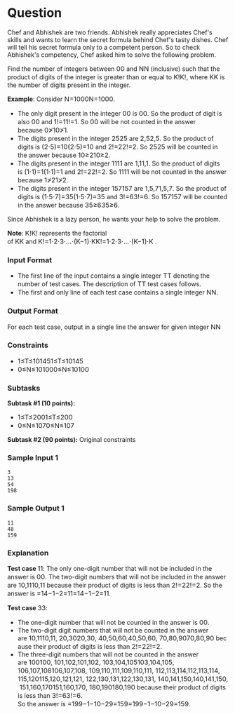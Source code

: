 # Question
<p class=" mathjax-support">Chef and Abhishek are two friends. Abhishek really appreciates Chef's skills and wants to learn the secret formula behind Chef's tasty dishes. Chef will tell his secret formula only to a competent person. So to check Abhishek's competency, Chef asked him to solve the following problem.</p>
<p class=" mathjax-support">Find the number of integers between&nbsp;<span id="MathJax-Element-1-Frame" class="MathJax" style="box-sizing: border-box; display: inline; font-style: normal; font-weight: normal; line-height: normal; font-size: 15px; text-indent: 0px; text-align: left; text-transform: none; letter-spacing: normal; word-spacing: normal; overflow-wrap: normal; white-space: nowrap; float: none; direction: ltr; max-width: none; max-height: none; min-width: 0px; min-height: 0px; border: 0px; padding: 0px; margin: 0px; position: relative;" tabindex="0" role="presentation" data-mathml="&lt;math xmlns=&quot;http://www.w3.org/1998/Math/MathML&quot;&gt;&lt;mn&gt;0&lt;/mn&gt;&lt;/math&gt;"><span id="MathJax-Span-1" class="math"><span id="MathJax-Span-2" class="mrow"><span id="MathJax-Span-3" class="mn">0</span></span></span><span class="MJX_Assistive_MathML" role="presentation">0</span></span>&nbsp;and&nbsp;<span id="MathJax-Element-2-Frame" class="MathJax" style="box-sizing: border-box; display: inline; font-style: normal; font-weight: normal; line-height: normal; font-size: 15px; text-indent: 0px; text-align: left; text-transform: none; letter-spacing: normal; word-spacing: normal; overflow-wrap: normal; white-space: nowrap; float: none; direction: ltr; max-width: none; max-height: none; min-width: 0px; min-height: 0px; border: 0px; padding: 0px; margin: 0px; position: relative;" tabindex="0" role="presentation" data-mathml="&lt;math xmlns=&quot;http://www.w3.org/1998/Math/MathML&quot;&gt;&lt;mi&gt;N&lt;/mi&gt;&lt;/math&gt;"><span id="MathJax-Span-4" class="math"><span id="MathJax-Span-5" class="mrow"><span id="MathJax-Span-6" class="mi">N</span></span></span><span class="MJX_Assistive_MathML" role="presentation">N</span></span>&nbsp;(inclusive) such that the product of digits of the integer is greater than or equal to&nbsp;<span id="MathJax-Element-3-Frame" class="MathJax" style="box-sizing: border-box; display: inline; font-style: normal; font-weight: normal; line-height: normal; font-size: 15px; text-indent: 0px; text-align: left; text-transform: none; letter-spacing: normal; word-spacing: normal; overflow-wrap: normal; white-space: nowrap; float: none; direction: ltr; max-width: none; max-height: none; min-width: 0px; min-height: 0px; border: 0px; padding: 0px; margin: 0px; position: relative;" tabindex="0" role="presentation" data-mathml="&lt;math xmlns=&quot;http://www.w3.org/1998/Math/MathML&quot;&gt;&lt;mi&gt;K&lt;/mi&gt;&lt;mo&gt;!&lt;/mo&gt;&lt;/math&gt;"><span id="MathJax-Span-7" class="math"><span id="MathJax-Span-8" class="mrow"><span id="MathJax-Span-9" class="mi">K</span><span id="MathJax-Span-10" class="mo">!</span></span></span><span class="MJX_Assistive_MathML" role="presentation">K!</span></span>, where&nbsp;<span id="MathJax-Element-4-Frame" class="MathJax" style="box-sizing: border-box; display: inline; font-style: normal; font-weight: normal; line-height: normal; font-size: 15px; text-indent: 0px; text-align: left; text-transform: none; letter-spacing: normal; word-spacing: normal; overflow-wrap: normal; white-space: nowrap; float: none; direction: ltr; max-width: none; max-height: none; min-width: 0px; min-height: 0px; border: 0px; padding: 0px; margin: 0px; position: relative;" tabindex="0" role="presentation" data-mathml="&lt;math xmlns=&quot;http://www.w3.org/1998/Math/MathML&quot;&gt;&lt;mi&gt;K&lt;/mi&gt;&lt;/math&gt;"><span id="MathJax-Span-11" class="math"><span id="MathJax-Span-12" class="mrow"><span id="MathJax-Span-13" class="mi">K</span></span></span><span class="MJX_Assistive_MathML" role="presentation">K</span></span>&nbsp;is the number of digits present in the integer.</p>
<p class=" mathjax-support"><strong class=" mathjax-support">Example</strong>: Consider&nbsp;<span id="MathJax-Element-5-Frame" class="MathJax" style="box-sizing: border-box; display: inline; font-style: normal; font-weight: normal; line-height: normal; font-size: 15px; text-indent: 0px; text-align: left; text-transform: none; letter-spacing: normal; word-spacing: normal; overflow-wrap: normal; white-space: nowrap; float: none; direction: ltr; max-width: none; max-height: none; min-width: 0px; min-height: 0px; border: 0px; padding: 0px; margin: 0px; position: relative;" tabindex="0" role="presentation" data-mathml="&lt;math xmlns=&quot;http://www.w3.org/1998/Math/MathML&quot;&gt;&lt;mi&gt;N&lt;/mi&gt;&lt;mo&gt;=&lt;/mo&gt;&lt;mn&gt;1000&lt;/mn&gt;&lt;/math&gt;"><span id="MathJax-Span-14" class="math"><span id="MathJax-Span-15" class="mrow"><span id="MathJax-Span-16" class="mi">N</span><span id="MathJax-Span-17" class="mo">=</span><span id="MathJax-Span-18" class="mn">1000</span></span></span><span class="MJX_Assistive_MathML" role="presentation">N=1000</span></span>.</p>
<ul class=" mathjax-support">
<li class=" mathjax-support">The only digit present in the integer&nbsp;<span id="MathJax-Element-6-Frame" class="MathJax" style="box-sizing: border-box; display: inline; font-style: normal; font-weight: normal; line-height: normal; font-size: 15px; text-indent: 0px; text-align: left; text-transform: none; letter-spacing: normal; word-spacing: normal; overflow-wrap: normal; white-space: nowrap; float: none; direction: ltr; max-width: none; max-height: none; min-width: 0px; min-height: 0px; border: 0px; padding: 0px; margin: 0px; position: relative;" tabindex="0" role="presentation" data-mathml="&lt;math xmlns=&quot;http://www.w3.org/1998/Math/MathML&quot;&gt;&lt;mn&gt;0&lt;/mn&gt;&lt;/math&gt;"><span id="MathJax-Span-19" class="math"><span id="MathJax-Span-20" class="mrow"><span id="MathJax-Span-21" class="mn">0</span></span></span><span class="MJX_Assistive_MathML" role="presentation">0</span></span>&nbsp;is&nbsp;<span id="MathJax-Element-7-Frame" class="MathJax" style="box-sizing: border-box; display: inline; font-style: normal; font-weight: normal; line-height: normal; font-size: 15px; text-indent: 0px; text-align: left; text-transform: none; letter-spacing: normal; word-spacing: normal; overflow-wrap: normal; white-space: nowrap; float: none; direction: ltr; max-width: none; max-height: none; min-width: 0px; min-height: 0px; border: 0px; padding: 0px; margin: 0px; position: relative;" tabindex="0" role="presentation" data-mathml="&lt;math xmlns=&quot;http://www.w3.org/1998/Math/MathML&quot;&gt;&lt;mn&gt;0&lt;/mn&gt;&lt;/math&gt;"><span id="MathJax-Span-22" class="math"><span id="MathJax-Span-23" class="mrow"><span id="MathJax-Span-24" class="mn">0</span></span></span><span class="MJX_Assistive_MathML" role="presentation">0</span></span>. So the product of digit is also&nbsp;<span id="MathJax-Element-8-Frame" class="MathJax" style="box-sizing: border-box; display: inline; font-style: normal; font-weight: normal; line-height: normal; font-size: 15px; text-indent: 0px; text-align: left; text-transform: none; letter-spacing: normal; word-spacing: normal; overflow-wrap: normal; white-space: nowrap; float: none; direction: ltr; max-width: none; max-height: none; min-width: 0px; min-height: 0px; border: 0px; padding: 0px; margin: 0px; position: relative;" tabindex="0" role="presentation" data-mathml="&lt;math xmlns=&quot;http://www.w3.org/1998/Math/MathML&quot;&gt;&lt;mn&gt;0&lt;/mn&gt;&lt;/math&gt;"><span id="MathJax-Span-25" class="math"><span id="MathJax-Span-26" class="mrow"><span id="MathJax-Span-27" class="mn">0</span></span></span><span class="MJX_Assistive_MathML" role="presentation">0</span></span>&nbsp;and&nbsp;<span id="MathJax-Element-9-Frame" class="MathJax" style="box-sizing: border-box; display: inline; font-style: normal; font-weight: normal; line-height: normal; font-size: 15px; text-indent: 0px; text-align: left; text-transform: none; letter-spacing: normal; word-spacing: normal; overflow-wrap: normal; white-space: nowrap; float: none; direction: ltr; max-width: none; max-height: none; min-width: 0px; min-height: 0px; border: 0px; padding: 0px; margin: 0px; position: relative;" tabindex="0" role="presentation" data-mathml="&lt;math xmlns=&quot;http://www.w3.org/1998/Math/MathML&quot;&gt;&lt;mn&gt;1&lt;/mn&gt;&lt;mo&gt;!&lt;/mo&gt;&lt;mo&gt;=&lt;/mo&gt;&lt;mn&gt;1&lt;/mn&gt;&lt;/math&gt;"><span id="MathJax-Span-28" class="math"><span id="MathJax-Span-29" class="mrow"><span id="MathJax-Span-30" class="mn">1</span><span id="MathJax-Span-31" class="mo">!</span><span id="MathJax-Span-32" class="mo">=</span><span id="MathJax-Span-33" class="mn">1</span></span></span><span class="MJX_Assistive_MathML" role="presentation">1!=1</span></span>. So&nbsp;<span id="MathJax-Element-10-Frame" class="MathJax" style="box-sizing: border-box; display: inline; font-style: normal; font-weight: normal; line-height: normal; font-size: 15px; text-indent: 0px; text-align: left; text-transform: none; letter-spacing: normal; word-spacing: normal; overflow-wrap: normal; white-space: nowrap; float: none; direction: ltr; max-width: none; max-height: none; min-width: 0px; min-height: 0px; border: 0px; padding: 0px; margin: 0px; position: relative;" tabindex="0" role="presentation" data-mathml="&lt;math xmlns=&quot;http://www.w3.org/1998/Math/MathML&quot;&gt;&lt;mn&gt;0&lt;/mn&gt;&lt;/math&gt;"><span id="MathJax-Span-34" class="math"><span id="MathJax-Span-35" class="mrow"><span id="MathJax-Span-36" class="mn">0</span></span></span><span class="MJX_Assistive_MathML" role="presentation">0</span></span>&nbsp;will be not counted in the answer because&nbsp;<span id="MathJax-Element-11-Frame" class="MathJax" style="box-sizing: border-box; display: inline; font-style: normal; font-weight: normal; line-height: normal; font-size: 15px; text-indent: 0px; text-align: left; text-transform: none; letter-spacing: normal; word-spacing: normal; overflow-wrap: normal; white-space: nowrap; float: none; direction: ltr; max-width: none; max-height: none; min-width: 0px; min-height: 0px; border: 0px; padding: 0px; margin: 0px; position: relative;" tabindex="0" role="presentation" data-mathml="&lt;math xmlns=&quot;http://www.w3.org/1998/Math/MathML&quot;&gt;&lt;mn&gt;0&lt;/mn&gt;&lt;mo&gt;&amp;#x226F;&lt;/mo&gt;&lt;mn&gt;1&lt;/mn&gt;&lt;/math&gt;"><span id="MathJax-Span-37" class="math"><span id="MathJax-Span-38" class="mrow"><span id="MathJax-Span-39" class="mn">0</span><span id="MathJax-Span-40" class="mo">≯</span><span id="MathJax-Span-41" class="mn">1</span></span></span><span class="MJX_Assistive_MathML" role="presentation">0≯1</span></span>.</li>
<li class=" mathjax-support">The digits present in the integer&nbsp;<span id="MathJax-Element-12-Frame" class="MathJax" style="box-sizing: border-box; display: inline; font-style: normal; font-weight: normal; line-height: normal; font-size: 15px; text-indent: 0px; text-align: left; text-transform: none; letter-spacing: normal; word-spacing: normal; overflow-wrap: normal; white-space: nowrap; float: none; direction: ltr; max-width: none; max-height: none; min-width: 0px; min-height: 0px; border: 0px; padding: 0px; margin: 0px; position: relative;" tabindex="0" role="presentation" data-mathml="&lt;math xmlns=&quot;http://www.w3.org/1998/Math/MathML&quot;&gt;&lt;mn&gt;25&lt;/mn&gt;&lt;/math&gt;"><span id="MathJax-Span-42" class="math"><span id="MathJax-Span-43" class="mrow"><span id="MathJax-Span-44" class="mn">25</span></span></span><span class="MJX_Assistive_MathML" role="presentation">25</span></span>&nbsp;are&nbsp;<span id="MathJax-Element-13-Frame" class="MathJax" style="box-sizing: border-box; display: inline; font-style: normal; font-weight: normal; line-height: normal; font-size: 15px; text-indent: 0px; text-align: left; text-transform: none; letter-spacing: normal; word-spacing: normal; overflow-wrap: normal; white-space: nowrap; float: none; direction: ltr; max-width: none; max-height: none; min-width: 0px; min-height: 0px; border: 0px; padding: 0px; margin: 0px; position: relative;" tabindex="0" role="presentation" data-mathml="&lt;math xmlns=&quot;http://www.w3.org/1998/Math/MathML&quot;&gt;&lt;mn&gt;2&lt;/mn&gt;&lt;mo&gt;,&lt;/mo&gt;&lt;mn&gt;5&lt;/mn&gt;&lt;/math&gt;"><span id="MathJax-Span-45" class="math"><span id="MathJax-Span-46" class="mrow"><span id="MathJax-Span-47" class="mn">2</span><span id="MathJax-Span-48" class="mo">,</span><span id="MathJax-Span-49" class="mn">5</span></span></span><span class="MJX_Assistive_MathML" role="presentation">2,5</span></span>. So the product of digits is&nbsp;<span id="MathJax-Element-14-Frame" class="MathJax" style="box-sizing: border-box; display: inline; font-style: normal; font-weight: normal; line-height: normal; font-size: 15px; text-indent: 0px; text-align: left; text-transform: none; letter-spacing: normal; word-spacing: normal; overflow-wrap: normal; white-space: nowrap; float: none; direction: ltr; max-width: none; max-height: none; min-width: 0px; min-height: 0px; border: 0px; padding: 0px; margin: 0px; position: relative;" tabindex="0" role="presentation" data-mathml="&lt;math xmlns=&quot;http://www.w3.org/1998/Math/MathML&quot;&gt;&lt;mo stretchy=&quot;false&quot;&gt;(&lt;/mo&gt;&lt;mn&gt;2&lt;/mn&gt;&lt;mo&gt;&amp;#x22C5;&lt;/mo&gt;&lt;mn&gt;5&lt;/mn&gt;&lt;mo stretchy=&quot;false&quot;&gt;)&lt;/mo&gt;&lt;mo&gt;=&lt;/mo&gt;&lt;mn&gt;10&lt;/mn&gt;&lt;/math&gt;"><span id="MathJax-Span-50" class="math"><span id="MathJax-Span-51" class="mrow"><span id="MathJax-Span-52" class="mo">(</span><span id="MathJax-Span-53" class="mn">2</span><span id="MathJax-Span-54" class="mo">&sdot;</span><span id="MathJax-Span-55" class="mn">5</span><span id="MathJax-Span-56" class="mo">)</span><span id="MathJax-Span-57" class="mo">=</span><span id="MathJax-Span-58" class="mn">10</span></span></span><span class="MJX_Assistive_MathML" role="presentation">(2&sdot;5)=10</span></span>&nbsp;and&nbsp;<span id="MathJax-Element-15-Frame" class="MathJax" style="box-sizing: border-box; display: inline; font-style: normal; font-weight: normal; line-height: normal; font-size: 15px; text-indent: 0px; text-align: left; text-transform: none; letter-spacing: normal; word-spacing: normal; overflow-wrap: normal; white-space: nowrap; float: none; direction: ltr; max-width: none; max-height: none; min-width: 0px; min-height: 0px; border: 0px; padding: 0px; margin: 0px; position: relative;" tabindex="0" role="presentation" data-mathml="&lt;math xmlns=&quot;http://www.w3.org/1998/Math/MathML&quot;&gt;&lt;mn&gt;2&lt;/mn&gt;&lt;mo&gt;!&lt;/mo&gt;&lt;mo&gt;=&lt;/mo&gt;&lt;mn&gt;2&lt;/mn&gt;&lt;/math&gt;"><span id="MathJax-Span-59" class="math"><span id="MathJax-Span-60" class="mrow"><span id="MathJax-Span-61" class="mn">2</span><span id="MathJax-Span-62" class="mo">!</span><span id="MathJax-Span-63" class="mo">=</span><span id="MathJax-Span-64" class="mn">2</span></span></span><span class="MJX_Assistive_MathML" role="presentation">2!=2</span></span>. So&nbsp;<span id="MathJax-Element-16-Frame" class="MathJax" style="box-sizing: border-box; display: inline; font-style: normal; font-weight: normal; line-height: normal; font-size: 15px; text-indent: 0px; text-align: left; text-transform: none; letter-spacing: normal; word-spacing: normal; overflow-wrap: normal; white-space: nowrap; float: none; direction: ltr; max-width: none; max-height: none; min-width: 0px; min-height: 0px; border: 0px; padding: 0px; margin: 0px; position: relative;" tabindex="0" role="presentation" data-mathml="&lt;math xmlns=&quot;http://www.w3.org/1998/Math/MathML&quot;&gt;&lt;mn&gt;25&lt;/mn&gt;&lt;/math&gt;"><span id="MathJax-Span-65" class="math"><span id="MathJax-Span-66" class="mrow"><span id="MathJax-Span-67" class="mn">25</span></span></span><span class="MJX_Assistive_MathML" role="presentation">25</span></span>&nbsp;will be counted in the answer because&nbsp;<span id="MathJax-Element-17-Frame" class="MathJax" style="box-sizing: border-box; display: inline; font-style: normal; font-weight: normal; line-height: normal; font-size: 15px; text-indent: 0px; text-align: left; text-transform: none; letter-spacing: normal; word-spacing: normal; overflow-wrap: normal; white-space: nowrap; float: none; direction: ltr; max-width: none; max-height: none; min-width: 0px; min-height: 0px; border: 0px; padding: 0px; margin: 0px; position: relative;" tabindex="0" role="presentation" data-mathml="&lt;math xmlns=&quot;http://www.w3.org/1998/Math/MathML&quot;&gt;&lt;mn&gt;10&lt;/mn&gt;&lt;mo&gt;&amp;#x2265;&lt;/mo&gt;&lt;mn&gt;2&lt;/mn&gt;&lt;/math&gt;"><span id="MathJax-Span-68" class="math"><span id="MathJax-Span-69" class="mrow"><span id="MathJax-Span-70" class="mn">10</span><span id="MathJax-Span-71" class="mo">&ge;</span><span id="MathJax-Span-72" class="mn">2</span></span></span><span class="MJX_Assistive_MathML" role="presentation">10&ge;2</span></span>.</li>
<li class=" mathjax-support">The digits present in the integer&nbsp;<span id="MathJax-Element-18-Frame" class="MathJax" style="box-sizing: border-box; display: inline; font-style: normal; font-weight: normal; line-height: normal; font-size: 15px; text-indent: 0px; text-align: left; text-transform: none; letter-spacing: normal; word-spacing: normal; overflow-wrap: normal; white-space: nowrap; float: none; direction: ltr; max-width: none; max-height: none; min-width: 0px; min-height: 0px; border: 0px; padding: 0px; margin: 0px; position: relative;" tabindex="0" role="presentation" data-mathml="&lt;math xmlns=&quot;http://www.w3.org/1998/Math/MathML&quot;&gt;&lt;mn&gt;11&lt;/mn&gt;&lt;/math&gt;"><span id="MathJax-Span-73" class="math"><span id="MathJax-Span-74" class="mrow"><span id="MathJax-Span-75" class="mn">11</span></span></span><span class="MJX_Assistive_MathML" role="presentation">11</span></span>&nbsp;are&nbsp;<span id="MathJax-Element-19-Frame" class="MathJax" style="box-sizing: border-box; display: inline; font-style: normal; font-weight: normal; line-height: normal; font-size: 15px; text-indent: 0px; text-align: left; text-transform: none; letter-spacing: normal; word-spacing: normal; overflow-wrap: normal; white-space: nowrap; float: none; direction: ltr; max-width: none; max-height: none; min-width: 0px; min-height: 0px; border: 0px; padding: 0px; margin: 0px; position: relative;" tabindex="0" role="presentation" data-mathml="&lt;math xmlns=&quot;http://www.w3.org/1998/Math/MathML&quot;&gt;&lt;mn&gt;1&lt;/mn&gt;&lt;mo&gt;,&lt;/mo&gt;&lt;mn&gt;1&lt;/mn&gt;&lt;/math&gt;"><span id="MathJax-Span-76" class="math"><span id="MathJax-Span-77" class="mrow"><span id="MathJax-Span-78" class="mn">1</span><span id="MathJax-Span-79" class="mo">,</span><span id="MathJax-Span-80" class="mn">1</span></span></span><span class="MJX_Assistive_MathML" role="presentation">1,1</span></span>. So the product of digits is&nbsp;<span id="MathJax-Element-20-Frame" class="MathJax" style="box-sizing: border-box; display: inline; font-style: normal; font-weight: normal; line-height: normal; font-size: 15px; text-indent: 0px; text-align: left; text-transform: none; letter-spacing: normal; word-spacing: normal; overflow-wrap: normal; white-space: nowrap; float: none; direction: ltr; max-width: none; max-height: none; min-width: 0px; min-height: 0px; border: 0px; padding: 0px; margin: 0px; position: relative;" tabindex="0" role="presentation" data-mathml="&lt;math xmlns=&quot;http://www.w3.org/1998/Math/MathML&quot;&gt;&lt;mo stretchy=&quot;false&quot;&gt;(&lt;/mo&gt;&lt;mn&gt;1&lt;/mn&gt;&lt;mo&gt;&amp;#x22C5;&lt;/mo&gt;&lt;mn&gt;1&lt;/mn&gt;&lt;mo stretchy=&quot;false&quot;&gt;)&lt;/mo&gt;&lt;mo&gt;=&lt;/mo&gt;&lt;mn&gt;1&lt;/mn&gt;&lt;/math&gt;"><span id="MathJax-Span-81" class="math"><span id="MathJax-Span-82" class="mrow"><span id="MathJax-Span-83" class="mo">(</span><span id="MathJax-Span-84" class="mn">1</span><span id="MathJax-Span-85" class="mo">&sdot;</span><span id="MathJax-Span-86" class="mn">1</span><span id="MathJax-Span-87" class="mo">)</span><span id="MathJax-Span-88" class="mo">=</span><span id="MathJax-Span-89" class="mn">1</span></span></span><span class="MJX_Assistive_MathML" role="presentation">(1&sdot;1)=1</span></span>&nbsp;and&nbsp;<span id="MathJax-Element-21-Frame" class="MathJax" style="box-sizing: border-box; display: inline; font-style: normal; font-weight: normal; line-height: normal; font-size: 15px; text-indent: 0px; text-align: left; text-transform: none; letter-spacing: normal; word-spacing: normal; overflow-wrap: normal; white-space: nowrap; float: none; direction: ltr; max-width: none; max-height: none; min-width: 0px; min-height: 0px; border: 0px; padding: 0px; margin: 0px; position: relative;" tabindex="0" role="presentation" data-mathml="&lt;math xmlns=&quot;http://www.w3.org/1998/Math/MathML&quot;&gt;&lt;mn&gt;2&lt;/mn&gt;&lt;mo&gt;!&lt;/mo&gt;&lt;mo&gt;=&lt;/mo&gt;&lt;mn&gt;2&lt;/mn&gt;&lt;/math&gt;"><span id="MathJax-Span-90" class="math"><span id="MathJax-Span-91" class="mrow"><span id="MathJax-Span-92" class="mn">2</span><span id="MathJax-Span-93" class="mo">!</span><span id="MathJax-Span-94" class="mo">=</span><span id="MathJax-Span-95" class="mn">2</span></span></span><span class="MJX_Assistive_MathML" role="presentation">2!=2</span></span>. So&nbsp;<span id="MathJax-Element-22-Frame" class="MathJax" style="box-sizing: border-box; display: inline; font-style: normal; font-weight: normal; line-height: normal; font-size: 15px; text-indent: 0px; text-align: left; text-transform: none; letter-spacing: normal; word-spacing: normal; overflow-wrap: normal; white-space: nowrap; float: none; direction: ltr; max-width: none; max-height: none; min-width: 0px; min-height: 0px; border: 0px; padding: 0px; margin: 0px; position: relative;" tabindex="0" role="presentation" data-mathml="&lt;math xmlns=&quot;http://www.w3.org/1998/Math/MathML&quot;&gt;&lt;mn&gt;11&lt;/mn&gt;&lt;/math&gt;"><span id="MathJax-Span-96" class="math"><span id="MathJax-Span-97" class="mrow"><span id="MathJax-Span-98" class="mn">11</span></span></span><span class="MJX_Assistive_MathML" role="presentation">11</span></span>&nbsp;will be not counted in the answer because&nbsp;<span id="MathJax-Element-23-Frame" class="MathJax" style="box-sizing: border-box; display: inline; font-style: normal; font-weight: normal; line-height: normal; font-size: 15px; text-indent: 0px; text-align: left; text-transform: none; letter-spacing: normal; word-spacing: normal; overflow-wrap: normal; white-space: nowrap; float: none; direction: ltr; max-width: none; max-height: none; min-width: 0px; min-height: 0px; border: 0px; padding: 0px; margin: 0px; position: relative;" tabindex="0" role="presentation" data-mathml="&lt;math xmlns=&quot;http://www.w3.org/1998/Math/MathML&quot;&gt;&lt;mn&gt;1&lt;/mn&gt;&lt;mo&gt;&amp;#x226F;&lt;/mo&gt;&lt;mn&gt;2&lt;/mn&gt;&lt;/math&gt;"><span id="MathJax-Span-99" class="math"><span id="MathJax-Span-100" class="mrow"><span id="MathJax-Span-101" class="mn">1</span><span id="MathJax-Span-102" class="mo">≯</span><span id="MathJax-Span-103" class="mn">2</span></span></span><span class="MJX_Assistive_MathML" role="presentation">1≯2</span></span>.</li>
<li class=" mathjax-support">The digits present in the integer&nbsp;<span id="MathJax-Element-24-Frame" class="MathJax" style="box-sizing: border-box; display: inline; font-style: normal; font-weight: normal; line-height: normal; font-size: 15px; text-indent: 0px; text-align: left; text-transform: none; letter-spacing: normal; word-spacing: normal; overflow-wrap: normal; white-space: nowrap; float: none; direction: ltr; max-width: none; max-height: none; min-width: 0px; min-height: 0px; border: 0px; padding: 0px; margin: 0px; position: relative;" tabindex="0" role="presentation" data-mathml="&lt;math xmlns=&quot;http://www.w3.org/1998/Math/MathML&quot;&gt;&lt;mn&gt;157&lt;/mn&gt;&lt;/math&gt;"><span id="MathJax-Span-104" class="math"><span id="MathJax-Span-105" class="mrow"><span id="MathJax-Span-106" class="mn">157</span></span></span><span class="MJX_Assistive_MathML" role="presentation">157</span></span>&nbsp;are&nbsp;<span id="MathJax-Element-25-Frame" class="MathJax" style="box-sizing: border-box; display: inline; font-style: normal; font-weight: normal; line-height: normal; font-size: 15px; text-indent: 0px; text-align: left; text-transform: none; letter-spacing: normal; word-spacing: normal; overflow-wrap: normal; white-space: nowrap; float: none; direction: ltr; max-width: none; max-height: none; min-width: 0px; min-height: 0px; border: 0px; padding: 0px; margin: 0px; position: relative;" tabindex="0" role="presentation" data-mathml="&lt;math xmlns=&quot;http://www.w3.org/1998/Math/MathML&quot;&gt;&lt;mn&gt;1&lt;/mn&gt;&lt;mo&gt;,&lt;/mo&gt;&lt;mn&gt;5&lt;/mn&gt;&lt;mo&gt;,&lt;/mo&gt;&lt;mn&gt;7&lt;/mn&gt;&lt;/math&gt;"><span id="MathJax-Span-107" class="math"><span id="MathJax-Span-108" class="mrow"><span id="MathJax-Span-109" class="mn">1</span><span id="MathJax-Span-110" class="mo">,</span><span id="MathJax-Span-111" class="mn">5</span><span id="MathJax-Span-112" class="mo">,</span><span id="MathJax-Span-113" class="mn">7</span></span></span><span class="MJX_Assistive_MathML" role="presentation">1,5,7</span></span>. So the product of digits is&nbsp;<span id="MathJax-Element-26-Frame" class="MathJax" style="box-sizing: border-box; display: inline; font-style: normal; font-weight: normal; line-height: normal; font-size: 15px; text-indent: 0px; text-align: left; text-transform: none; letter-spacing: normal; word-spacing: normal; overflow-wrap: normal; white-space: nowrap; float: none; direction: ltr; max-width: none; max-height: none; min-width: 0px; min-height: 0px; border: 0px; padding: 0px; margin: 0px; position: relative;" tabindex="0" role="presentation" data-mathml="&lt;math xmlns=&quot;http://www.w3.org/1998/Math/MathML&quot;&gt;&lt;mo stretchy=&quot;false&quot;&gt;(&lt;/mo&gt;&lt;mn&gt;1&lt;/mn&gt;&lt;mo&gt;&amp;#x22C5;&lt;/mo&gt;&lt;mn&gt;5&lt;/mn&gt;&lt;mo&gt;&amp;#x22C5;&lt;/mo&gt;&lt;mn&gt;7&lt;/mn&gt;&lt;mo stretchy=&quot;false&quot;&gt;)&lt;/mo&gt;&lt;mo&gt;=&lt;/mo&gt;&lt;mn&gt;35&lt;/mn&gt;&lt;/math&gt;"><span id="MathJax-Span-114" class="math"><span id="MathJax-Span-115" class="mrow"><span id="MathJax-Span-116" class="mo">(</span><span id="MathJax-Span-117" class="mn">1</span><span id="MathJax-Span-118" class="mo">&sdot;</span><span id="MathJax-Span-119" class="mn">5</span><span id="MathJax-Span-120" class="mo">&sdot;</span><span id="MathJax-Span-121" class="mn">7</span><span id="MathJax-Span-122" class="mo">)</span><span id="MathJax-Span-123" class="mo">=</span><span id="MathJax-Span-124" class="mn">35</span></span></span><span class="MJX_Assistive_MathML" role="presentation">(1&sdot;5&sdot;7)=35</span></span>&nbsp;and&nbsp;<span id="MathJax-Element-27-Frame" class="MathJax" style="box-sizing: border-box; display: inline; font-style: normal; font-weight: normal; line-height: normal; font-size: 15px; text-indent: 0px; text-align: left; text-transform: none; letter-spacing: normal; word-spacing: normal; overflow-wrap: normal; white-space: nowrap; float: none; direction: ltr; max-width: none; max-height: none; min-width: 0px; min-height: 0px; border: 0px; padding: 0px; margin: 0px; position: relative;" tabindex="0" role="presentation" data-mathml="&lt;math xmlns=&quot;http://www.w3.org/1998/Math/MathML&quot;&gt;&lt;mn&gt;3&lt;/mn&gt;&lt;mo&gt;!&lt;/mo&gt;&lt;mo&gt;=&lt;/mo&gt;&lt;mn&gt;6&lt;/mn&gt;&lt;/math&gt;"><span id="MathJax-Span-125" class="math"><span id="MathJax-Span-126" class="mrow"><span id="MathJax-Span-127" class="mn">3</span><span id="MathJax-Span-128" class="mo">!</span><span id="MathJax-Span-129" class="mo">=</span><span id="MathJax-Span-130" class="mn">6</span></span></span><span class="MJX_Assistive_MathML" role="presentation">3!=6</span></span>. So&nbsp;<span id="MathJax-Element-28-Frame" class="MathJax" style="box-sizing: border-box; display: inline; font-style: normal; font-weight: normal; line-height: normal; font-size: 15px; text-indent: 0px; text-align: left; text-transform: none; letter-spacing: normal; word-spacing: normal; overflow-wrap: normal; white-space: nowrap; float: none; direction: ltr; max-width: none; max-height: none; min-width: 0px; min-height: 0px; border: 0px; padding: 0px; margin: 0px; position: relative;" tabindex="0" role="presentation" data-mathml="&lt;math xmlns=&quot;http://www.w3.org/1998/Math/MathML&quot;&gt;&lt;mn&gt;157&lt;/mn&gt;&lt;/math&gt;"><span id="MathJax-Span-131" class="math"><span id="MathJax-Span-132" class="mrow"><span id="MathJax-Span-133" class="mn">157</span></span></span><span class="MJX_Assistive_MathML" role="presentation">157</span></span>&nbsp;will be counted in the answer because&nbsp;<span id="MathJax-Element-29-Frame" class="MathJax" style="box-sizing: border-box; display: inline; font-style: normal; font-weight: normal; line-height: normal; font-size: 15px; text-indent: 0px; text-align: left; text-transform: none; letter-spacing: normal; word-spacing: normal; overflow-wrap: normal; white-space: nowrap; float: none; direction: ltr; max-width: none; max-height: none; min-width: 0px; min-height: 0px; border: 0px; padding: 0px; margin: 0px; position: relative;" tabindex="0" role="presentation" data-mathml="&lt;math xmlns=&quot;http://www.w3.org/1998/Math/MathML&quot;&gt;&lt;mn&gt;35&lt;/mn&gt;&lt;mo&gt;&amp;#x2265;&lt;/mo&gt;&lt;mn&gt;6&lt;/mn&gt;&lt;/math&gt;"><span id="MathJax-Span-134" class="math"><span id="MathJax-Span-135" class="mrow"><span id="MathJax-Span-136" class="mn">35</span><span id="MathJax-Span-137" class="mo">&ge;</span><span id="MathJax-Span-138" class="mn">6</span></span></span><span class="MJX_Assistive_MathML" role="presentation">35&ge;6</span></span>.</li>
</ul>
<p class=" mathjax-support">Since Abhishek is a lazy person, he wants your help to solve the problem.</p>
<p class=" mathjax-support"><strong class=" mathjax-support">Note</strong>:&nbsp;<span id="MathJax-Element-30-Frame" class="MathJax" style="box-sizing: border-box; display: inline; font-style: normal; font-weight: normal; line-height: normal; font-size: 15px; text-indent: 0px; text-align: left; text-transform: none; letter-spacing: normal; word-spacing: normal; overflow-wrap: normal; white-space: nowrap; float: none; direction: ltr; max-width: none; max-height: none; min-width: 0px; min-height: 0px; border: 0px; padding: 0px; margin: 0px; position: relative;" tabindex="0" role="presentation" data-mathml="&lt;math xmlns=&quot;http://www.w3.org/1998/Math/MathML&quot;&gt;&lt;mi&gt;K&lt;/mi&gt;&lt;mo&gt;!&lt;/mo&gt;&lt;/math&gt;"><span id="MathJax-Span-139" class="math"><span id="MathJax-Span-140" class="mrow"><span id="MathJax-Span-141" class="mi">K</span><span id="MathJax-Span-142" class="mo">!</span></span></span><span class="MJX_Assistive_MathML" role="presentation">K!</span></span>&nbsp;represents the factorial of&nbsp;<span id="MathJax-Element-31-Frame" class="MathJax" style="box-sizing: border-box; display: inline; font-style: normal; font-weight: normal; line-height: normal; font-size: 15px; text-indent: 0px; text-align: left; text-transform: none; letter-spacing: normal; word-spacing: normal; overflow-wrap: normal; white-space: nowrap; float: none; direction: ltr; max-width: none; max-height: none; min-width: 0px; min-height: 0px; border: 0px; padding: 0px; margin: 0px; position: relative;" tabindex="0" role="presentation" data-mathml="&lt;math xmlns=&quot;http://www.w3.org/1998/Math/MathML&quot;&gt;&lt;mi&gt;K&lt;/mi&gt;&lt;/math&gt;"><span id="MathJax-Span-143" class="math"><span id="MathJax-Span-144" class="mrow"><span id="MathJax-Span-145" class="mi">K</span></span></span><span class="MJX_Assistive_MathML" role="presentation">K</span></span>&nbsp;and&nbsp;<span id="MathJax-Element-32-Frame" class="MathJax" style="box-sizing: border-box; display: inline; font-style: normal; font-weight: normal; line-height: normal; font-size: 15px; text-indent: 0px; text-align: left; text-transform: none; letter-spacing: normal; word-spacing: normal; overflow-wrap: normal; white-space: nowrap; float: none; direction: ltr; max-width: none; max-height: none; min-width: 0px; min-height: 0px; border: 0px; padding: 0px; margin: 0px; position: relative;" tabindex="0" role="presentation" data-mathml="&lt;math xmlns=&quot;http://www.w3.org/1998/Math/MathML&quot;&gt;&lt;mi&gt;K&lt;/mi&gt;&lt;mo&gt;!&lt;/mo&gt;&lt;mo&gt;=&lt;/mo&gt;&lt;mn&gt;1&lt;/mn&gt;&lt;mo&gt;&amp;#x22C5;&lt;/mo&gt;&lt;mn&gt;2&lt;/mn&gt;&lt;mo&gt;&amp;#x22C5;&lt;/mo&gt;&lt;mn&gt;3&lt;/mn&gt;&lt;mo&gt;&amp;#x22C5;&lt;/mo&gt;&lt;mo&gt;&amp;#x2026;&lt;/mo&gt;&lt;mo&gt;&amp;#x22C5;&lt;/mo&gt;&lt;mo stretchy=&quot;false&quot;&gt;(&lt;/mo&gt;&lt;mi&gt;K&lt;/mi&gt;&lt;mo&gt;&amp;#x2212;&lt;/mo&gt;&lt;mn&gt;1&lt;/mn&gt;&lt;mo stretchy=&quot;false&quot;&gt;)&lt;/mo&gt;&lt;mo&gt;&amp;#x22C5;&lt;/mo&gt;&lt;mi&gt;K&lt;/mi&gt;&lt;/math&gt;"><span id="MathJax-Span-146" class="math"><span id="MathJax-Span-147" class="mrow"><span id="MathJax-Span-148" class="mi">K</span><span id="MathJax-Span-149" class="mo">!</span><span id="MathJax-Span-150" class="mo">=</span><span id="MathJax-Span-151" class="mn">1</span><span id="MathJax-Span-152" class="mo">&sdot;</span><span id="MathJax-Span-153" class="mn">2</span><span id="MathJax-Span-154" class="mo">&sdot;</span><span id="MathJax-Span-155" class="mn">3</span><span id="MathJax-Span-156" class="mo">&sdot;</span><span id="MathJax-Span-157" class="mo">&hellip;</span><span id="MathJax-Span-158" class="mo">&sdot;</span><span id="MathJax-Span-159" class="mo">(</span><span id="MathJax-Span-160" class="mi">K</span><span id="MathJax-Span-161" class="mo">&minus;</span><span id="MathJax-Span-162" class="mn">1</span><span id="MathJax-Span-163" class="mo">)</span><span id="MathJax-Span-164" class="mo">&sdot;</span><span id="MathJax-Span-165" class="mi">K</span></span></span><span class="MJX_Assistive_MathML" role="presentation">K!=1&sdot;2&sdot;3&sdot;&hellip;&sdot;(K&minus;1)&sdot;K</span></span>&nbsp;.</p>
<h3 class=" mathjax-support">Input Format</h3>
<ul class=" mathjax-support">
<li class=" mathjax-support">The first line of the input contains a single integer&nbsp;<span id="MathJax-Element-33-Frame" class="MathJax" style="box-sizing: border-box; display: inline; font-style: normal; font-weight: normal; line-height: normal; font-size: 15px; text-indent: 0px; text-align: left; text-transform: none; letter-spacing: normal; word-spacing: normal; overflow-wrap: normal; white-space: nowrap; float: none; direction: ltr; max-width: none; max-height: none; min-width: 0px; min-height: 0px; border: 0px; padding: 0px; margin: 0px; position: relative;" tabindex="0" role="presentation" data-mathml="&lt;math xmlns=&quot;http://www.w3.org/1998/Math/MathML&quot;&gt;&lt;mi&gt;T&lt;/mi&gt;&lt;/math&gt;"><span id="MathJax-Span-166" class="math"><span id="MathJax-Span-167" class="mrow"><span id="MathJax-Span-168" class="mi">T</span></span></span><span class="MJX_Assistive_MathML" role="presentation">T</span></span>&nbsp;denoting the number of test cases. The description of&nbsp;<span id="MathJax-Element-34-Frame" class="MathJax" style="box-sizing: border-box; display: inline; font-style: normal; font-weight: normal; line-height: normal; font-size: 15px; text-indent: 0px; text-align: left; text-transform: none; letter-spacing: normal; word-spacing: normal; overflow-wrap: normal; white-space: nowrap; float: none; direction: ltr; max-width: none; max-height: none; min-width: 0px; min-height: 0px; border: 0px; padding: 0px; margin: 0px; position: relative;" tabindex="0" role="presentation" data-mathml="&lt;math xmlns=&quot;http://www.w3.org/1998/Math/MathML&quot;&gt;&lt;mi&gt;T&lt;/mi&gt;&lt;/math&gt;"><span id="MathJax-Span-169" class="math"><span id="MathJax-Span-170" class="mrow"><span id="MathJax-Span-171" class="mi">T</span></span></span><span class="MJX_Assistive_MathML" role="presentation">T</span></span>&nbsp;test cases follows.</li>
<li class=" mathjax-support">The first and only line of each test case contains a single integer&nbsp;<span id="MathJax-Element-35-Frame" class="MathJax" style="box-sizing: border-box; display: inline; font-style: normal; font-weight: normal; line-height: normal; font-size: 15px; text-indent: 0px; text-align: left; text-transform: none; letter-spacing: normal; word-spacing: normal; overflow-wrap: normal; white-space: nowrap; float: none; direction: ltr; max-width: none; max-height: none; min-width: 0px; min-height: 0px; border: 0px; padding: 0px; margin: 0px; position: relative;" tabindex="0" role="presentation" data-mathml="&lt;math xmlns=&quot;http://www.w3.org/1998/Math/MathML&quot;&gt;&lt;mi&gt;N&lt;/mi&gt;&lt;/math&gt;"><span id="MathJax-Span-172" class="math"><span id="MathJax-Span-173" class="mrow"><span id="MathJax-Span-174" class="mi">N</span></span></span><span class="MJX_Assistive_MathML" role="presentation">N</span></span>.</li>
</ul>
<h3 class=" mathjax-support">Output Format</h3>
<p class=" mathjax-support">For each test case, output in a single line the answer for given integer&nbsp;<span id="MathJax-Element-36-Frame" class="MathJax" style="box-sizing: border-box; display: inline; font-style: normal; font-weight: normal; line-height: normal; font-size: 15px; text-indent: 0px; text-align: left; text-transform: none; letter-spacing: normal; word-spacing: normal; overflow-wrap: normal; white-space: nowrap; float: none; direction: ltr; max-width: none; max-height: none; min-width: 0px; min-height: 0px; border: 0px; padding: 0px; margin: 0px; position: relative;" tabindex="0" role="presentation" data-mathml="&lt;math xmlns=&quot;http://www.w3.org/1998/Math/MathML&quot;&gt;&lt;mi&gt;N&lt;/mi&gt;&lt;/math&gt;"><span id="MathJax-Span-175" class="math"><span id="MathJax-Span-176" class="mrow"><span id="MathJax-Span-177" class="mi">N</span></span></span><span class="MJX_Assistive_MathML" role="presentation">N</span></span></p>
<h3 class=" mathjax-support">Constraints</h3>
<ul class=" mathjax-support">
<li class=" mathjax-support"><span id="MathJax-Element-37-Frame" class="MathJax" style="box-sizing: border-box; display: inline; font-style: normal; font-weight: normal; line-height: normal; font-size: 15px; text-indent: 0px; text-align: left; text-transform: none; letter-spacing: normal; word-spacing: normal; overflow-wrap: normal; white-space: nowrap; float: none; direction: ltr; max-width: none; max-height: none; min-width: 0px; min-height: 0px; border: 0px; padding: 0px; margin: 0px; position: relative;" tabindex="0" role="presentation" data-mathml="&lt;math xmlns=&quot;http://www.w3.org/1998/Math/MathML&quot;&gt;&lt;mn&gt;1&lt;/mn&gt;&lt;mo&gt;&amp;#x2264;&lt;/mo&gt;&lt;mi&gt;T&lt;/mi&gt;&lt;mo&gt;&amp;#x2264;&lt;/mo&gt;&lt;mn&gt;10145&lt;/mn&gt;&lt;/math&gt;"><span id="MathJax-Span-178" class="math"><span id="MathJax-Span-179" class="mrow"><span id="MathJax-Span-180" class="mn">1</span><span id="MathJax-Span-181" class="mo">&le;</span><span id="MathJax-Span-182" class="mi">T</span><span id="MathJax-Span-183" class="mo">&le;</span><span id="MathJax-Span-184" class="mn">10145</span></span></span><span class="MJX_Assistive_MathML" role="presentation">1&le;T&le;10145</span></span></li>
<li class=" mathjax-support"><span id="MathJax-Element-38-Frame" class="MathJax" style="box-sizing: border-box; display: inline; font-style: normal; font-weight: normal; line-height: normal; font-size: 15px; text-indent: 0px; text-align: left; text-transform: none; letter-spacing: normal; word-spacing: normal; overflow-wrap: normal; white-space: nowrap; float: none; direction: ltr; max-width: none; max-height: none; min-width: 0px; min-height: 0px; border: 0px; padding: 0px; margin: 0px; position: relative;" tabindex="0" role="presentation" data-mathml="&lt;math xmlns=&quot;http://www.w3.org/1998/Math/MathML&quot;&gt;&lt;mn&gt;0&lt;/mn&gt;&lt;mo&gt;&amp;#x2264;&lt;/mo&gt;&lt;mi&gt;N&lt;/mi&gt;&lt;mo&gt;&amp;#x2264;&lt;/mo&gt;&lt;msup&gt;&lt;mn&gt;10&lt;/mn&gt;&lt;mrow class=&quot;MJX-TeXAtom-ORD&quot;&gt;&lt;mn&gt;100&lt;/mn&gt;&lt;/mrow&gt;&lt;/msup&gt;&lt;/math&gt;"><span id="MathJax-Span-185" class="math"><span id="MathJax-Span-186" class="mrow"><span id="MathJax-Span-187" class="mn">0</span><span id="MathJax-Span-188" class="mo">&le;</span><span id="MathJax-Span-189" class="mi">N</span><span id="MathJax-Span-190" class="mo">&le;</span><span id="MathJax-Span-191" class="msubsup"><span id="MathJax-Span-192" class="mn">10</span><span id="MathJax-Span-193" class="texatom"><span id="MathJax-Span-194" class="mrow"><span id="MathJax-Span-195" class="mn">100</span></span></span></span></span></span><span class="MJX_Assistive_MathML" role="presentation">0&le;N&le;10100</span></span></li>
</ul>
<h3 class=" mathjax-support">Subtasks</h3>
<p class=" mathjax-support"><strong class=" mathjax-support">Subtask #1 (10 points):</strong></p>
<ul class=" mathjax-support">
<li class=" mathjax-support"><span id="MathJax-Element-39-Frame" class="MathJax" style="box-sizing: border-box; display: inline; font-style: normal; font-weight: normal; line-height: normal; font-size: 15px; text-indent: 0px; text-align: left; text-transform: none; letter-spacing: normal; word-spacing: normal; overflow-wrap: normal; white-space: nowrap; float: none; direction: ltr; max-width: none; max-height: none; min-width: 0px; min-height: 0px; border: 0px; padding: 0px; margin: 0px; position: relative;" tabindex="0" role="presentation" data-mathml="&lt;math xmlns=&quot;http://www.w3.org/1998/Math/MathML&quot;&gt;&lt;mn&gt;1&lt;/mn&gt;&lt;mo&gt;&amp;#x2264;&lt;/mo&gt;&lt;mi&gt;T&lt;/mi&gt;&lt;mo&gt;&amp;#x2264;&lt;/mo&gt;&lt;mn&gt;200&lt;/mn&gt;&lt;/math&gt;"><span id="MathJax-Span-196" class="math"><span id="MathJax-Span-197" class="mrow"><span id="MathJax-Span-198" class="mn">1</span><span id="MathJax-Span-199" class="mo">&le;</span><span id="MathJax-Span-200" class="mi">T</span><span id="MathJax-Span-201" class="mo">&le;</span><span id="MathJax-Span-202" class="mn">200</span></span></span><span class="MJX_Assistive_MathML" role="presentation">1&le;T&le;200</span></span></li>
<li class=" mathjax-support"><span id="MathJax-Element-40-Frame" class="MathJax" style="box-sizing: border-box; display: inline; font-style: normal; font-weight: normal; line-height: normal; font-size: 15px; text-indent: 0px; text-align: left; text-transform: none; letter-spacing: normal; word-spacing: normal; overflow-wrap: normal; white-space: nowrap; float: none; direction: ltr; max-width: none; max-height: none; min-width: 0px; min-height: 0px; border: 0px; padding: 0px; margin: 0px; position: relative;" tabindex="0" role="presentation" data-mathml="&lt;math xmlns=&quot;http://www.w3.org/1998/Math/MathML&quot;&gt;&lt;mn&gt;0&lt;/mn&gt;&lt;mo&gt;&amp;#x2264;&lt;/mo&gt;&lt;mi&gt;N&lt;/mi&gt;&lt;mo&gt;&amp;#x2264;&lt;/mo&gt;&lt;msup&gt;&lt;mn&gt;10&lt;/mn&gt;&lt;mrow class=&quot;MJX-TeXAtom-ORD&quot;&gt;&lt;mn&gt;7&lt;/mn&gt;&lt;/mrow&gt;&lt;/msup&gt;&lt;/math&gt;"><span id="MathJax-Span-203" class="math"><span id="MathJax-Span-204" class="mrow"><span id="MathJax-Span-205" class="mn">0</span><span id="MathJax-Span-206" class="mo">&le;</span><span id="MathJax-Span-207" class="mi">N</span><span id="MathJax-Span-208" class="mo">&le;</span><span id="MathJax-Span-209" class="msubsup"><span id="MathJax-Span-210" class="mn">10</span><span id="MathJax-Span-211" class="texatom"><span id="MathJax-Span-212" class="mrow"><span id="MathJax-Span-213" class="mn">7</span></span></span></span></span></span><span class="MJX_Assistive_MathML" role="presentation">0&le;N&le;107</span></span></li>
</ul>
<p class=" mathjax-support"><strong class=" mathjax-support">Subtask #2 (90 points):</strong>&nbsp;Original constraints</p>
<h3 class=" mathjax-support">Sample Input&nbsp;1&nbsp;</h3>
<pre class=" mathjax-support"><code class=" mathjax-support">3
13
54
198
</code></pre>
<h3 class=" mathjax-support">Sample Output&nbsp;1&nbsp;</h3>
<pre class=" mathjax-support"><code class=" mathjax-support">11
48
159
</code></pre>
<h3 class=" mathjax-support">Explanation</h3>
<p class=" mathjax-support"><strong class=" mathjax-support">Test case&nbsp;<span id="MathJax-Element-41-Frame" class="MathJax" style="box-sizing: border-box; display: inline; font-style: normal; font-weight: normal; line-height: normal; font-size: 15px; text-indent: 0px; text-align: left; text-transform: none; letter-spacing: normal; word-spacing: normal; overflow-wrap: normal; white-space: nowrap; float: none; direction: ltr; max-width: none; max-height: none; min-width: 0px; min-height: 0px; border: 0px; padding: 0px; margin: 0px; position: relative;" tabindex="0" role="presentation" data-mathml="&lt;math xmlns=&quot;http://www.w3.org/1998/Math/MathML&quot;&gt;&lt;mn&gt;1&lt;/mn&gt;&lt;/math&gt;"><span id="MathJax-Span-214" class="math"><span id="MathJax-Span-215" class="mrow"><span id="MathJax-Span-216" class="mn">1</span></span></span><span class="MJX_Assistive_MathML" role="presentation">1</span></span></strong>: The only one-digit number that will not be included in the answer is&nbsp;<span id="MathJax-Element-42-Frame" class="MathJax" style="box-sizing: border-box; display: inline; font-style: normal; font-weight: normal; line-height: normal; font-size: 15px; text-indent: 0px; text-align: left; text-transform: none; letter-spacing: normal; word-spacing: normal; overflow-wrap: normal; white-space: nowrap; float: none; direction: ltr; max-width: none; max-height: none; min-width: 0px; min-height: 0px; border: 0px; padding: 0px; margin: 0px; position: relative;" tabindex="0" role="presentation" data-mathml="&lt;math xmlns=&quot;http://www.w3.org/1998/Math/MathML&quot;&gt;&lt;mn&gt;0&lt;/mn&gt;&lt;/math&gt;"><span id="MathJax-Span-217" class="math"><span id="MathJax-Span-218" class="mrow"><span id="MathJax-Span-219" class="mn">0</span></span></span><span class="MJX_Assistive_MathML" role="presentation">0</span></span>. The two-digit numbers that will not be included in the answer are&nbsp;<span id="MathJax-Element-43-Frame" class="MathJax" style="box-sizing: border-box; display: inline; font-style: normal; font-weight: normal; line-height: normal; font-size: 15px; text-indent: 0px; text-align: left; text-transform: none; letter-spacing: normal; word-spacing: normal; overflow-wrap: normal; white-space: nowrap; float: none; direction: ltr; max-width: none; max-height: none; min-width: 0px; min-height: 0px; border: 0px; padding: 0px; margin: 0px; position: relative;" tabindex="0" role="presentation" data-mathml="&lt;math xmlns=&quot;http://www.w3.org/1998/Math/MathML&quot;&gt;&lt;mn&gt;10&lt;/mn&gt;&lt;mo&gt;,&lt;/mo&gt;&lt;mn&gt;11&lt;/mn&gt;&lt;/math&gt;"><span id="MathJax-Span-220" class="math"><span id="MathJax-Span-221" class="mrow"><span id="MathJax-Span-222" class="mn">10</span><span id="MathJax-Span-223" class="mo">,</span><span id="MathJax-Span-224" class="mn">11</span></span></span><span class="MJX_Assistive_MathML" role="presentation">10,11</span></span>&nbsp;because their product of digits is less than&nbsp;<span id="MathJax-Element-44-Frame" class="MathJax" style="box-sizing: border-box; display: inline; font-style: normal; font-weight: normal; line-height: normal; font-size: 15px; text-indent: 0px; text-align: left; text-transform: none; letter-spacing: normal; word-spacing: normal; overflow-wrap: normal; white-space: nowrap; float: none; direction: ltr; max-width: none; max-height: none; min-width: 0px; min-height: 0px; border: 0px; padding: 0px; margin: 0px; position: relative;" tabindex="0" role="presentation" data-mathml="&lt;math xmlns=&quot;http://www.w3.org/1998/Math/MathML&quot;&gt;&lt;mn&gt;2&lt;/mn&gt;&lt;mo&gt;!&lt;/mo&gt;&lt;mo&gt;=&lt;/mo&gt;&lt;mn&gt;2&lt;/mn&gt;&lt;/math&gt;"><span id="MathJax-Span-225" class="math"><span id="MathJax-Span-226" class="mrow"><span id="MathJax-Span-227" class="mn">2</span><span id="MathJax-Span-228" class="mo">!</span><span id="MathJax-Span-229" class="mo">=</span><span id="MathJax-Span-230" class="mn">2</span></span></span><span class="MJX_Assistive_MathML" role="presentation">2!=2</span></span>. So the answer is&nbsp;<span id="MathJax-Element-45-Frame" class="MathJax" style="box-sizing: border-box; display: inline; font-style: normal; font-weight: normal; line-height: normal; font-size: 15px; text-indent: 0px; text-align: left; text-transform: none; letter-spacing: normal; word-spacing: normal; overflow-wrap: normal; white-space: nowrap; float: none; direction: ltr; max-width: none; max-height: none; min-width: 0px; min-height: 0px; border: 0px; padding: 0px; margin: 0px; position: relative;" tabindex="0" role="presentation" data-mathml="&lt;math xmlns=&quot;http://www.w3.org/1998/Math/MathML&quot;&gt;&lt;mo&gt;=&lt;/mo&gt;&lt;mn&gt;14&lt;/mn&gt;&lt;mo&gt;&amp;#x2212;&lt;/mo&gt;&lt;mn&gt;1&lt;/mn&gt;&lt;mo&gt;&amp;#x2212;&lt;/mo&gt;&lt;mn&gt;2&lt;/mn&gt;&lt;mo&gt;=&lt;/mo&gt;&lt;mn&gt;11&lt;/mn&gt;&lt;/math&gt;"><span id="MathJax-Span-231" class="math"><span id="MathJax-Span-232" class="mrow"><span id="MathJax-Span-233" class="mo">=</span><span id="MathJax-Span-234" class="mn">14</span><span id="MathJax-Span-235" class="mo">&minus;</span><span id="MathJax-Span-236" class="mn">1</span><span id="MathJax-Span-237" class="mo">&minus;</span><span id="MathJax-Span-238" class="mn">2</span><span id="MathJax-Span-239" class="mo">=</span><span id="MathJax-Span-240" class="mn">11</span></span></span><span class="MJX_Assistive_MathML" role="presentation">=14&minus;1&minus;2=11</span></span>.</p>
<p class=" mathjax-support"><strong class=" mathjax-support">Test case&nbsp;<span id="MathJax-Element-46-Frame" class="MathJax" style="box-sizing: border-box; display: inline; font-style: normal; font-weight: normal; line-height: normal; font-size: 15px; text-indent: 0px; text-align: left; text-transform: none; letter-spacing: normal; word-spacing: normal; overflow-wrap: normal; white-space: nowrap; float: none; direction: ltr; max-width: none; max-height: none; min-width: 0px; min-height: 0px; border: 0px; padding: 0px; margin: 0px; position: relative;" tabindex="0" role="presentation" data-mathml="&lt;math xmlns=&quot;http://www.w3.org/1998/Math/MathML&quot;&gt;&lt;mn&gt;3&lt;/mn&gt;&lt;/math&gt;"><span id="MathJax-Span-241" class="math"><span id="MathJax-Span-242" class="mrow"><span id="MathJax-Span-243" class="mn">3</span></span></span><span class="MJX_Assistive_MathML" role="presentation">3</span></span></strong>:</p>
<ul class=" mathjax-support">
<li class=" mathjax-support">The one-digit number that will not be counted in the answer is&nbsp;<span id="MathJax-Element-47-Frame" class="MathJax" style="box-sizing: border-box; display: inline; font-style: normal; font-weight: normal; line-height: normal; font-size: 15px; text-indent: 0px; text-align: left; text-transform: none; letter-spacing: normal; word-spacing: normal; overflow-wrap: normal; white-space: nowrap; float: none; direction: ltr; max-width: none; max-height: none; min-width: 0px; min-height: 0px; border: 0px; padding: 0px; margin: 0px; position: relative;" tabindex="0" role="presentation" data-mathml="&lt;math xmlns=&quot;http://www.w3.org/1998/Math/MathML&quot;&gt;&lt;mn&gt;0&lt;/mn&gt;&lt;/math&gt;"><span id="MathJax-Span-244" class="math"><span id="MathJax-Span-245" class="mrow"><span id="MathJax-Span-246" class="mn">0</span></span></span><span class="MJX_Assistive_MathML" role="presentation">0</span></span>.</li>
<li class=" mathjax-support">The two-digit digit numbers that will not be counted in the answer are&nbsp;<span id="MathJax-Element-48-Frame" class="MathJax" style="box-sizing: border-box; display: inline; font-style: normal; font-weight: normal; line-height: normal; font-size: 15px; text-indent: 0px; text-align: left; text-transform: none; letter-spacing: normal; word-spacing: normal; overflow-wrap: normal; white-space: nowrap; float: none; direction: ltr; max-width: none; max-height: none; min-width: 0px; min-height: 0px; border: 0px; padding: 0px; margin: 0px; position: relative;" tabindex="0" role="presentation" data-mathml="&lt;math xmlns=&quot;http://www.w3.org/1998/Math/MathML&quot;&gt;&lt;mn&gt;10&lt;/mn&gt;&lt;mo&gt;,&lt;/mo&gt;&lt;mn&gt;11&lt;/mn&gt;&lt;/math&gt;"><span id="MathJax-Span-247" class="math"><span id="MathJax-Span-248" class="mrow"><span id="MathJax-Span-249" class="mn">10</span><span id="MathJax-Span-250" class="mo">,</span><span id="MathJax-Span-251" class="mn">11</span></span></span><span class="MJX_Assistive_MathML" role="presentation">10,11</span></span>,&nbsp;<span id="MathJax-Element-49-Frame" class="MathJax" style="box-sizing: border-box; display: inline; font-style: normal; font-weight: normal; line-height: normal; font-size: 15px; text-indent: 0px; text-align: left; text-transform: none; letter-spacing: normal; word-spacing: normal; overflow-wrap: normal; white-space: nowrap; float: none; direction: ltr; max-width: none; max-height: none; min-width: 0px; min-height: 0px; border: 0px; padding: 0px; margin: 0px; position: relative;" tabindex="0" role="presentation" data-mathml="&lt;math xmlns=&quot;http://www.w3.org/1998/Math/MathML&quot;&gt;&lt;mn&gt;20&lt;/mn&gt;&lt;mo&gt;,&lt;/mo&gt;&lt;mn&gt;30&lt;/mn&gt;&lt;/math&gt;"><span id="MathJax-Span-252" class="math"><span id="MathJax-Span-253" class="mrow"><span id="MathJax-Span-254" class="mn">20</span><span id="MathJax-Span-255" class="mo">,</span><span id="MathJax-Span-256" class="mn">30</span></span></span><span class="MJX_Assistive_MathML" role="presentation">20,30</span></span>,&nbsp;<span id="MathJax-Element-50-Frame" class="MathJax" style="box-sizing: border-box; display: inline; font-style: normal; font-weight: normal; line-height: normal; font-size: 15px; text-indent: 0px; text-align: left; text-transform: none; letter-spacing: normal; word-spacing: normal; overflow-wrap: normal; white-space: nowrap; float: none; direction: ltr; max-width: none; max-height: none; min-width: 0px; min-height: 0px; border: 0px; padding: 0px; margin: 0px; position: relative;" tabindex="0" role="presentation" data-mathml="&lt;math xmlns=&quot;http://www.w3.org/1998/Math/MathML&quot;&gt;&lt;mn&gt;40&lt;/mn&gt;&lt;mo&gt;,&lt;/mo&gt;&lt;mn&gt;50&lt;/mn&gt;&lt;mo&gt;,&lt;/mo&gt;&lt;mn&gt;60&lt;/mn&gt;&lt;mo&gt;,&lt;/mo&gt;&lt;/math&gt;"><span id="MathJax-Span-257" class="math"><span id="MathJax-Span-258" class="mrow"><span id="MathJax-Span-259" class="mn">40</span><span id="MathJax-Span-260" class="mo">,</span><span id="MathJax-Span-261" class="mn">50</span><span id="MathJax-Span-262" class="mo">,</span><span id="MathJax-Span-263" class="mn">60</span><span id="MathJax-Span-264" class="mo">,</span></span></span><span class="MJX_Assistive_MathML" role="presentation">40,50,60,</span></span>&nbsp;<span id="MathJax-Element-51-Frame" class="MathJax" style="box-sizing: border-box; display: inline; font-style: normal; font-weight: normal; line-height: normal; font-size: 15px; text-indent: 0px; text-align: left; text-transform: none; letter-spacing: normal; word-spacing: normal; overflow-wrap: normal; white-space: nowrap; float: none; direction: ltr; max-width: none; max-height: none; min-width: 0px; min-height: 0px; border: 0px; padding: 0px; margin: 0px; position: relative;" tabindex="0" role="presentation" data-mathml="&lt;math xmlns=&quot;http://www.w3.org/1998/Math/MathML&quot;&gt;&lt;mn&gt;70&lt;/mn&gt;&lt;mo&gt;,&lt;/mo&gt;&lt;mn&gt;80&lt;/mn&gt;&lt;mo&gt;,&lt;/mo&gt;&lt;mn&gt;90&lt;/mn&gt;&lt;/math&gt;"><span id="MathJax-Span-265" class="math"><span id="MathJax-Span-266" class="mrow"><span id="MathJax-Span-267" class="mn">70</span><span id="MathJax-Span-268" class="mo">,</span><span id="MathJax-Span-269" class="mn">80</span><span id="MathJax-Span-270" class="mo">,</span><span id="MathJax-Span-271" class="mn">90</span></span></span><span class="MJX_Assistive_MathML" role="presentation">70,80,90</span></span>&nbsp;because their product of digits is less than&nbsp;<span id="MathJax-Element-52-Frame" class="MathJax" style="box-sizing: border-box; display: inline; font-style: normal; font-weight: normal; line-height: normal; font-size: 15px; text-indent: 0px; text-align: left; text-transform: none; letter-spacing: normal; word-spacing: normal; overflow-wrap: normal; white-space: nowrap; float: none; direction: ltr; max-width: none; max-height: none; min-width: 0px; min-height: 0px; border: 0px; padding: 0px; margin: 0px; position: relative;" tabindex="0" role="presentation" data-mathml="&lt;math xmlns=&quot;http://www.w3.org/1998/Math/MathML&quot;&gt;&lt;mn&gt;2&lt;/mn&gt;&lt;mo&gt;!&lt;/mo&gt;&lt;mo&gt;=&lt;/mo&gt;&lt;mn&gt;2&lt;/mn&gt;&lt;/math&gt;"><span id="MathJax-Span-272" class="math"><span id="MathJax-Span-273" class="mrow"><span id="MathJax-Span-274" class="mn">2</span><span id="MathJax-Span-275" class="mo">!</span><span id="MathJax-Span-276" class="mo">=</span><span id="MathJax-Span-277" class="mn">2</span></span></span><span class="MJX_Assistive_MathML" role="presentation">2!=2</span></span>.</li>
<li class=" mathjax-support">The three-digit numbers that will not be counted in the answer are&nbsp;<span id="MathJax-Element-53-Frame" class="MathJax" style="box-sizing: border-box; display: inline; font-style: normal; font-weight: normal; line-height: normal; font-size: 15px; text-indent: 0px; text-align: left; text-transform: none; letter-spacing: normal; word-spacing: normal; overflow-wrap: normal; white-space: nowrap; float: none; direction: ltr; max-width: none; max-height: none; min-width: 0px; min-height: 0px; border: 0px; padding: 0px; margin: 0px; position: relative;" tabindex="0" role="presentation" data-mathml="&lt;math xmlns=&quot;http://www.w3.org/1998/Math/MathML&quot;&gt;&lt;mn&gt;100&lt;/mn&gt;&lt;/math&gt;"><span id="MathJax-Span-278" class="math"><span id="MathJax-Span-279" class="mrow"><span id="MathJax-Span-280" class="mn">100</span></span></span><span class="MJX_Assistive_MathML" role="presentation">100</span></span>,&nbsp;<span id="MathJax-Element-54-Frame" class="MathJax" style="box-sizing: border-box; display: inline; font-style: normal; font-weight: normal; line-height: normal; font-size: 15px; text-indent: 0px; text-align: left; text-transform: none; letter-spacing: normal; word-spacing: normal; overflow-wrap: normal; white-space: nowrap; float: none; direction: ltr; max-width: none; max-height: none; min-width: 0px; min-height: 0px; border: 0px; padding: 0px; margin: 0px; position: relative;" tabindex="0" role="presentation" data-mathml="&lt;math xmlns=&quot;http://www.w3.org/1998/Math/MathML&quot;&gt;&lt;mn&gt;101&lt;/mn&gt;&lt;mo&gt;,&lt;/mo&gt;&lt;mn&gt;102&lt;/mn&gt;&lt;mo&gt;,&lt;/mo&gt;&lt;/math&gt;"><span id="MathJax-Span-281" class="math"><span id="MathJax-Span-282" class="mrow"><span id="MathJax-Span-283" class="mn">101</span><span id="MathJax-Span-284" class="mo">,</span><span id="MathJax-Span-285" class="mn">102</span><span id="MathJax-Span-286" class="mo">,</span></span></span><span class="MJX_Assistive_MathML" role="presentation">101,102,</span></span>&nbsp;<span id="MathJax-Element-55-Frame" class="MathJax" style="box-sizing: border-box; display: inline; font-style: normal; font-weight: normal; line-height: normal; font-size: 15px; text-indent: 0px; text-align: left; text-transform: none; letter-spacing: normal; word-spacing: normal; overflow-wrap: normal; white-space: nowrap; float: none; direction: ltr; max-width: none; max-height: none; min-width: 0px; min-height: 0px; border: 0px; padding: 0px; margin: 0px; position: relative;" tabindex="0" role="presentation" data-mathml="&lt;math xmlns=&quot;http://www.w3.org/1998/Math/MathML&quot;&gt;&lt;mn&gt;103&lt;/mn&gt;&lt;mo&gt;,&lt;/mo&gt;&lt;mn&gt;104&lt;/mn&gt;&lt;mo&gt;,&lt;/mo&gt;&lt;mn&gt;105&lt;/mn&gt;&lt;/math&gt;"><span id="MathJax-Span-287" class="math"><span id="MathJax-Span-288" class="mrow"><span id="MathJax-Span-289" class="mn">103</span><span id="MathJax-Span-290" class="mo">,</span><span id="MathJax-Span-291" class="mn">104</span><span id="MathJax-Span-292" class="mo">,</span><span id="MathJax-Span-293" class="mn">105</span></span></span><span class="MJX_Assistive_MathML" role="presentation">103,104,105</span></span>,&nbsp;<span id="MathJax-Element-56-Frame" class="MathJax" style="box-sizing: border-box; display: inline; font-style: normal; font-weight: normal; line-height: normal; font-size: 15px; text-indent: 0px; text-align: left; text-transform: none; letter-spacing: normal; word-spacing: normal; overflow-wrap: normal; white-space: nowrap; float: none; direction: ltr; max-width: none; max-height: none; min-width: 0px; min-height: 0px; border: 0px; padding: 0px; margin: 0px; position: relative;" tabindex="0" role="presentation" data-mathml="&lt;math xmlns=&quot;http://www.w3.org/1998/Math/MathML&quot;&gt;&lt;mn&gt;106&lt;/mn&gt;&lt;mo&gt;,&lt;/mo&gt;&lt;mn&gt;107&lt;/mn&gt;&lt;mo&gt;,&lt;/mo&gt;&lt;mn&gt;108&lt;/mn&gt;&lt;/math&gt;"><span id="MathJax-Span-294" class="math"><span id="MathJax-Span-295" class="mrow"><span id="MathJax-Span-296" class="mn">106</span><span id="MathJax-Span-297" class="mo">,</span><span id="MathJax-Span-298" class="mn">107</span><span id="MathJax-Span-299" class="mo">,</span><span id="MathJax-Span-300" class="mn">108</span></span></span><span class="MJX_Assistive_MathML" role="presentation">106,107,108</span></span>,&nbsp;<span id="MathJax-Element-57-Frame" class="MathJax" style="box-sizing: border-box; display: inline; font-style: normal; font-weight: normal; line-height: normal; font-size: 15px; text-indent: 0px; text-align: left; text-transform: none; letter-spacing: normal; word-spacing: normal; overflow-wrap: normal; white-space: nowrap; float: none; direction: ltr; max-width: none; max-height: none; min-width: 0px; min-height: 0px; border: 0px; padding: 0px; margin: 0px; position: relative;" tabindex="0" role="presentation" data-mathml="&lt;math xmlns=&quot;http://www.w3.org/1998/Math/MathML&quot;&gt;&lt;mn&gt;109&lt;/mn&gt;&lt;mo&gt;,&lt;/mo&gt;&lt;mn&gt;110&lt;/mn&gt;&lt;mo&gt;,&lt;/mo&gt;&lt;mn&gt;111&lt;/mn&gt;&lt;mo&gt;,&lt;/mo&gt;&lt;/math&gt;"><span id="MathJax-Span-301" class="math"><span id="MathJax-Span-302" class="mrow"><span id="MathJax-Span-303" class="mn">109</span><span id="MathJax-Span-304" class="mo">,</span><span id="MathJax-Span-305" class="mn">110</span><span id="MathJax-Span-306" class="mo">,</span><span id="MathJax-Span-307" class="mn">111</span><span id="MathJax-Span-308" class="mo">,</span></span></span><span class="MJX_Assistive_MathML" role="presentation">109,110,111,</span></span>&nbsp;<span id="MathJax-Element-58-Frame" class="MathJax" style="box-sizing: border-box; display: inline; font-style: normal; font-weight: normal; line-height: normal; font-size: 15px; text-indent: 0px; text-align: left; text-transform: none; letter-spacing: normal; word-spacing: normal; overflow-wrap: normal; white-space: nowrap; float: none; direction: ltr; max-width: none; max-height: none; min-width: 0px; min-height: 0px; border: 0px; padding: 0px; margin: 0px; position: relative;" tabindex="0" role="presentation" data-mathml="&lt;math xmlns=&quot;http://www.w3.org/1998/Math/MathML&quot;&gt;&lt;mn&gt;112&lt;/mn&gt;&lt;mo&gt;,&lt;/mo&gt;&lt;mn&gt;113&lt;/mn&gt;&lt;mo&gt;,&lt;/mo&gt;&lt;mn&gt;114&lt;/mn&gt;&lt;mo&gt;,&lt;/mo&gt;&lt;/math&gt;"><span id="MathJax-Span-309" class="math"><span id="MathJax-Span-310" class="mrow"><span id="MathJax-Span-311" class="mn">112</span><span id="MathJax-Span-312" class="mo">,</span><span id="MathJax-Span-313" class="mn">113</span><span id="MathJax-Span-314" class="mo">,</span><span id="MathJax-Span-315" class="mn">114</span><span id="MathJax-Span-316" class="mo">,</span></span></span><span class="MJX_Assistive_MathML" role="presentation">112,113,114,</span></span>&nbsp;<span id="MathJax-Element-59-Frame" class="MathJax" style="box-sizing: border-box; display: inline; font-style: normal; font-weight: normal; line-height: normal; font-size: 15px; text-indent: 0px; text-align: left; text-transform: none; letter-spacing: normal; word-spacing: normal; overflow-wrap: normal; white-space: nowrap; float: none; direction: ltr; max-width: none; max-height: none; min-width: 0px; min-height: 0px; border: 0px; padding: 0px; margin: 0px; position: relative;" tabindex="0" role="presentation" data-mathml="&lt;math xmlns=&quot;http://www.w3.org/1998/Math/MathML&quot;&gt;&lt;mn&gt;115&lt;/mn&gt;&lt;mo&gt;,&lt;/mo&gt;&lt;mn&gt;120&lt;/mn&gt;&lt;/math&gt;"><span id="MathJax-Span-317" class="math"><span id="MathJax-Span-318" class="mrow"><span id="MathJax-Span-319" class="mn">115</span><span id="MathJax-Span-320" class="mo">,</span><span id="MathJax-Span-321" class="mn">120</span></span></span><span class="MJX_Assistive_MathML" role="presentation">115,120</span></span>,<span id="MathJax-Element-60-Frame" class="MathJax" style="box-sizing: border-box; display: inline; font-style: normal; font-weight: normal; line-height: normal; font-size: 15px; text-indent: 0px; text-align: left; text-transform: none; letter-spacing: normal; word-spacing: normal; overflow-wrap: normal; white-space: nowrap; float: none; direction: ltr; max-width: none; max-height: none; min-width: 0px; min-height: 0px; border: 0px; padding: 0px; margin: 0px; position: relative;" tabindex="0" role="presentation" data-mathml="&lt;math xmlns=&quot;http://www.w3.org/1998/Math/MathML&quot;&gt;&lt;mn&gt;121&lt;/mn&gt;&lt;mo&gt;,&lt;/mo&gt;&lt;/math&gt;"><span id="MathJax-Span-322" class="math"><span id="MathJax-Span-323" class="mrow"><span id="MathJax-Span-324" class="mn">121</span><span id="MathJax-Span-325" class="mo">,</span></span></span><span class="MJX_Assistive_MathML" role="presentation">121,</span></span>&nbsp;<span id="MathJax-Element-61-Frame" class="MathJax" style="box-sizing: border-box; display: inline; font-style: normal; font-weight: normal; line-height: normal; font-size: 15px; text-indent: 0px; text-align: left; text-transform: none; letter-spacing: normal; word-spacing: normal; overflow-wrap: normal; white-space: nowrap; float: none; direction: ltr; max-width: none; max-height: none; min-width: 0px; min-height: 0px; border: 0px; padding: 0px; margin: 0px; position: relative;" tabindex="0" role="presentation" data-mathml="&lt;math xmlns=&quot;http://www.w3.org/1998/Math/MathML&quot;&gt;&lt;mn&gt;122&lt;/mn&gt;&lt;mo&gt;,&lt;/mo&gt;&lt;mn&gt;130&lt;/mn&gt;&lt;mo&gt;,&lt;/mo&gt;&lt;mn&gt;131&lt;/mn&gt;&lt;mo&gt;,&lt;/mo&gt;&lt;/math&gt;"><span id="MathJax-Span-326" class="math"><span id="MathJax-Span-327" class="mrow"><span id="MathJax-Span-328" class="mn">122</span><span id="MathJax-Span-329" class="mo">,</span><span id="MathJax-Span-330" class="mn">130</span><span id="MathJax-Span-331" class="mo">,</span><span id="MathJax-Span-332" class="mn">131</span><span id="MathJax-Span-333" class="mo">,</span></span></span><span class="MJX_Assistive_MathML" role="presentation">122,130,131,</span></span>&nbsp;<span id="MathJax-Element-62-Frame" class="MathJax" style="box-sizing: border-box; display: inline; font-style: normal; font-weight: normal; line-height: normal; font-size: 15px; text-indent: 0px; text-align: left; text-transform: none; letter-spacing: normal; word-spacing: normal; overflow-wrap: normal; white-space: nowrap; float: none; direction: ltr; max-width: none; max-height: none; min-width: 0px; min-height: 0px; border: 0px; padding: 0px; margin: 0px; position: relative;" tabindex="0" role="presentation" data-mathml="&lt;math xmlns=&quot;http://www.w3.org/1998/Math/MathML&quot;&gt;&lt;mn&gt;140&lt;/mn&gt;&lt;mo&gt;,&lt;/mo&gt;&lt;mn&gt;141&lt;/mn&gt;&lt;mo&gt;,&lt;/mo&gt;&lt;mn&gt;150&lt;/mn&gt;&lt;mo&gt;,&lt;/mo&gt;&lt;/math&gt;"><span id="MathJax-Span-334" class="math"><span id="MathJax-Span-335" class="mrow"><span id="MathJax-Span-336" class="mn">140</span><span id="MathJax-Span-337" class="mo">,</span><span id="MathJax-Span-338" class="mn">141</span><span id="MathJax-Span-339" class="mo">,</span><span id="MathJax-Span-340" class="mn">150</span><span id="MathJax-Span-341" class="mo">,</span></span></span><span class="MJX_Assistive_MathML" role="presentation">140,141,150,</span></span>&nbsp;<span id="MathJax-Element-63-Frame" class="MathJax" style="box-sizing: border-box; display: inline; font-style: normal; font-weight: normal; line-height: normal; font-size: 15px; text-indent: 0px; text-align: left; text-transform: none; letter-spacing: normal; word-spacing: normal; overflow-wrap: normal; white-space: nowrap; float: none; direction: ltr; max-width: none; max-height: none; min-width: 0px; min-height: 0px; border: 0px; padding: 0px; margin: 0px; position: relative;" tabindex="0" role="presentation" data-mathml="&lt;math xmlns=&quot;http://www.w3.org/1998/Math/MathML&quot;&gt;&lt;mn&gt;151&lt;/mn&gt;&lt;mo&gt;,&lt;/mo&gt;&lt;mn&gt;160&lt;/mn&gt;&lt;mo&gt;,&lt;/mo&gt;&lt;mn&gt;170&lt;/mn&gt;&lt;/math&gt;"><span id="MathJax-Span-342" class="math"><span id="MathJax-Span-343" class="mrow"><span id="MathJax-Span-344" class="mn">151</span><span id="MathJax-Span-345" class="mo">,</span><span id="MathJax-Span-346" class="mn">160</span><span id="MathJax-Span-347" class="mo">,</span><span id="MathJax-Span-348" class="mn">170</span></span></span><span class="MJX_Assistive_MathML" role="presentation">151,160,170</span></span>,&nbsp;<span id="MathJax-Element-64-Frame" class="MathJax" style="box-sizing: border-box; display: inline; font-style: normal; font-weight: normal; line-height: normal; font-size: 15px; text-indent: 0px; text-align: left; text-transform: none; letter-spacing: normal; word-spacing: normal; overflow-wrap: normal; white-space: nowrap; float: none; direction: ltr; max-width: none; max-height: none; min-width: 0px; min-height: 0px; border: 0px; padding: 0px; margin: 0px; position: relative;" tabindex="0" role="presentation" data-mathml="&lt;math xmlns=&quot;http://www.w3.org/1998/Math/MathML&quot;&gt;&lt;mn&gt;180&lt;/mn&gt;&lt;mo&gt;,&lt;/mo&gt;&lt;mn&gt;190&lt;/mn&gt;&lt;/math&gt;"><span id="MathJax-Span-349" class="math"><span id="MathJax-Span-350" class="mrow"><span id="MathJax-Span-351" class="mn">180</span><span id="MathJax-Span-352" class="mo">,</span><span id="MathJax-Span-353" class="mn">190</span></span></span><span class="MJX_Assistive_MathML" role="presentation">180,190</span></span>&nbsp;because their product of digits is less than&nbsp;<span id="MathJax-Element-65-Frame" class="MathJax" style="box-sizing: border-box; display: inline; font-style: normal; font-weight: normal; line-height: normal; font-size: 15px; text-indent: 0px; text-align: left; text-transform: none; letter-spacing: normal; word-spacing: normal; overflow-wrap: normal; white-space: nowrap; float: none; direction: ltr; max-width: none; max-height: none; min-width: 0px; min-height: 0px; border: 0px; padding: 0px; margin: 0px; position: relative;" tabindex="0" role="presentation" data-mathml="&lt;math xmlns=&quot;http://www.w3.org/1998/Math/MathML&quot;&gt;&lt;mn&gt;3&lt;/mn&gt;&lt;mo&gt;!&lt;/mo&gt;&lt;mo&gt;=&lt;/mo&gt;&lt;mn&gt;6&lt;/mn&gt;&lt;/math&gt;"><span id="MathJax-Span-354" class="math"><span id="MathJax-Span-355" class="mrow"><span id="MathJax-Span-356" class="mn">3</span><span id="MathJax-Span-357" class="mo">!</span><span id="MathJax-Span-358" class="mo">=</span><span id="MathJax-Span-359" class="mn">6</span></span></span><span class="MJX_Assistive_MathML" role="presentation">3!=6</span></span>.<br class=" mathjax-support" />So the answer is&nbsp;<span id="MathJax-Element-66-Frame" class="MathJax" style="box-sizing: border-box; display: inline; font-style: normal; font-weight: normal; line-height: normal; font-size: 15px; text-indent: 0px; text-align: left; text-transform: none; letter-spacing: normal; word-spacing: normal; overflow-wrap: normal; white-space: nowrap; float: none; direction: ltr; max-width: none; max-height: none; min-width: 0px; min-height: 0px; border: 0px; padding: 0px; margin: 0px; position: relative;" tabindex="0" role="presentation" data-mathml="&lt;math xmlns=&quot;http://www.w3.org/1998/Math/MathML&quot;&gt;&lt;mo&gt;=&lt;/mo&gt;&lt;mn&gt;199&lt;/mn&gt;&lt;mo&gt;&amp;#x2212;&lt;/mo&gt;&lt;mn&gt;1&lt;/mn&gt;&lt;mo&gt;&amp;#x2212;&lt;/mo&gt;&lt;mn&gt;10&lt;/mn&gt;&lt;mo&gt;&amp;#x2212;&lt;/mo&gt;&lt;mn&gt;29&lt;/mn&gt;&lt;mo&gt;=&lt;/mo&gt;&lt;mn&gt;159&lt;/mn&gt;&lt;/math&gt;"><span id="MathJax-Span-360" class="math"><span id="MathJax-Span-361" class="mrow"><span id="MathJax-Span-362" class="mo">=</span><span id="MathJax-Span-363" class="mn">199</span><span id="MathJax-Span-364" class="mo">&minus;</span><span id="MathJax-Span-365" class="mn">1</span><span id="MathJax-Span-366" class="mo">&minus;</span><span id="MathJax-Span-367" class="mn">10</span><span id="MathJax-Span-368" class="mo">&minus;</span><span id="MathJax-Span-369" class="mn">29</span><span id="MathJax-Span-370" class="mo">=</span><span id="MathJax-Span-371" class="mn">159</span></span></span><span class="MJX_Assistive_MathML" role="presentation">=199&minus;1&minus;10&minus;29=159</span></span>.</li>
</ul>